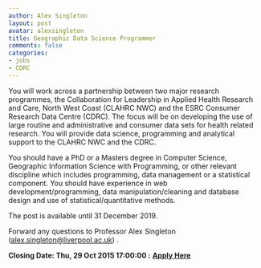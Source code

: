 ```yaml
---
author: Alex Singleton
layout: post
avatar: alexsingleton
title: Geographic Data Science Programmer
comments: false
categories:
- jobs
- CDRC
---
```


You will work across a partnership between two major research programmes, the Collaboration for Leadership in Applied Health Research and Care, North West Coast (CLAHRC NWC) and the ESRC Consumer Research Data Centre (CDRC). The focus will be on developing the use of large routine and administrative and consumer data sets for health related research. You will provide data science, programming and analytical support to the CLAHRC NWC and the CDRC.

You should have a PhD or a Masters degree in Computer Science, Geographic Information Science with Programming, or other relevant discipline which includes programming, data management or a statistical component. You should have experience in web development/programming, data manipulation/cleaning and database design and use of statistical/quantitative methods.

The post is available until 31 December 2019.

Forward any questions to Professor Alex Singleton ([alex.singleton@liverpool.ac.uk](mailto:alex.singleton@liverpool.ac.uk)) .

**Closing Date: Thu, 29 Oct 2015 17:00:00 :** **[Apply Here](http://www.liv.ac.uk/working/jobvacancies/currentvacancies/research/r-589475/)**
